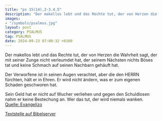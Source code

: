 ```yaml
---
title: "ps 15(14),2-3.4.5"
description: "Der makellos lebt und das Rechte tut, der von Herzen die Wahrheit sagt, der mit seiner Zunge nicht verleumdet hat,  der seinem Nächsten nichts Böses tat  und keine Schmach auf seinen Nachbarn gehäuft hat.  Der Verworfene ist in seinen Augen verachtet,  aber die den HERRN fürch...."
images:
- "/symbols/psalmus.jpg"
layout: post
category: PSALMUS
tag: PSALMUS
date: 2024-09-23 07:00:32 +0100
---
```

Der makellos lebt und das Rechte tut, der von Herzen die Wahrheit sagt,
der mit seiner Zunge nicht verleumdet hat, 
der seinem Nächsten nichts Böses tat 
und keine Schmach auf seinen Nachbarn gehäuft hat.

Der Verworfene ist in seinen Augen verachtet, 
aber die den HERRN fürchten, hält er in Ehren.<!--more--> 
Er wird nicht ändern, 
was er zum eigenen Schaden geschworen hat.

Sein Geld hat er nicht auf Wucher verliehen 
und gegen den Schuldlosen nahm er keine Bestechung an. 
Wer das tut, 
der wird niemals wanken.<br>
[Quelle: Evangelizo](https://evangeliumtagfuertag.org/DE/gospel)

[Textstelle auf Bibelserver](https://www.bibleserver.com/EU/ps15(14),2-3.4.5)
